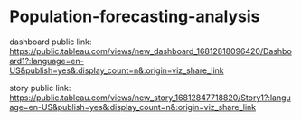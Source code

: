 # Population-forecasting-analysis


dashboard public link: https://public.tableau.com/views/new_dashboard_16812818096420/Dashboard1?:language=en-US&publish=yes&:display_count=n&:origin=viz_share_link

story public link: https://public.tableau.com/views/new_story_16812847718820/Story1?:language=en-US&publish=yes&:display_count=n&:origin=viz_share_link
